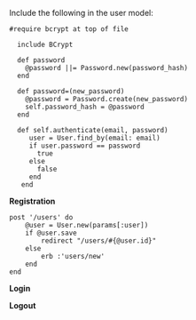 Include the following in the user model: 
```
#require bcrypt at top of file 

  include BCrypt

  def password 
    @password ||= Password.new(password_hash)
  end

  def password=(new_password)
    @password = Password.create(new_password)
    self.password_hash = @password
  end

  def self.authenticate(email, password)
     user = User.find_by(email: email)
     if user.password == password
       true
     else
       false
     end
   end
```

**Registration**
```
post '/users' do 
	@user = User.new(params[:user])
	if @user.save 
		redirect "/users/#{@user.id}"
	else 
		erb :'users/new'
	end
end 
```


**Login** 

**Logout** 

